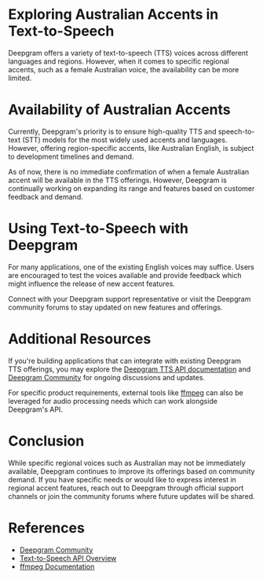 # Exploring Australian Accents in Text-to-Speech

Deepgram offers a variety of text-to-speech (TTS) voices across different languages and regions. However, when it comes to specific regional accents, such as a female Australian voice, the availability can be more limited.

# Availability of Australian Accents
Currently, Deepgram's priority is to ensure high-quality TTS and speech-to-text (STT) models for the most widely used accents and languages. However, offering region-specific accents, like Australian English, is subject to development timelines and demand.

As of now, there is no immediate confirmation of when a female Australian accent will be available in the TTS offerings. However, Deepgram is continually working on expanding its range and features based on customer feedback and demand.

# Using Text-to-Speech with Deepgram
For many applications, one of the existing English voices may suffice. Users are encouraged to test the voices available and provide feedback which might influence the release of new accent features.

Connect with your Deepgram support representative or visit the Deepgram community forums to stay updated on new features and offerings.

# Additional Resources
If you're building applications that can integrate with existing Deepgram TTS offerings, you may explore the [Deepgram TTS API documentation](https://developers.deepgram.com/docs/tts-rest) and [Deepgram Community](https://community.deepgram.com) for ongoing discussions and updates.

For specific product requirements, external tools like [ffmpeg](https://ffmpeg.org/documentation.html) can also be leveraged for audio processing needs which can work alongside Deepgram's API.

# Conclusion
While specific regional voices such as Australian may not be immediately available, Deepgram continues to improve its offerings based on community demand. If you have specific needs or would like to express interest in regional accent features, reach out to Deepgram through official support channels or join the community forums where future updates will be shared.

# References
- [Deepgram Community](https://community.deepgram.com)
- [Text-to-Speech API Overview](https://developers.deepgram.com/docs/tts-rest)
- [ffmpeg Documentation](https://ffmpeg.org/documentation.html)